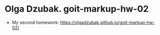 # Olga Dzubak. goit-markup-hw-02
- My second homework: https://olgadzubak.github.io/goit-markup-hw-02/
